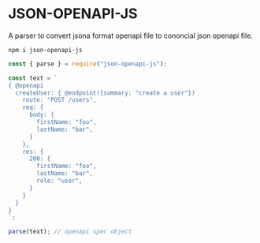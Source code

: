 # JSON-OPENAPI-JS

A parser to convert jsona format openapi file to cononcial json openapi file. 

```
npm i json-openapi-js
```


```js
const { parse } = require("json-openapi-js");

const text = `
{ @openapi
  createUser: { @endpoint({summary: "create a user"})
    route: "POST /users",
    req: {
      body: {
        firstName: "foo",
        lastName: "bar",
      }
    },
    res: {
      200: {
        firstName: "foo",
        lastName: "bar",
        role: "user",
      }
    }
  }
}
`;

parse(text); // openapi spec object
```